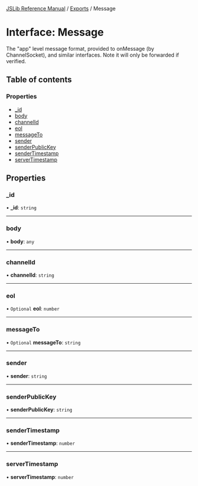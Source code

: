 [JSLib Reference Manual](../README.md) / [Exports](../modules.md) / Message

# Interface: Message

The "app" level message format, provided to onMessage (by ChannelSocket), and
similar interfaces. Note it will only be forwarded if verified.

## Table of contents

### Properties

- [\_id](Message.md#_id)
- [body](Message.md#body)
- [channelId](Message.md#channelid)
- [eol](Message.md#eol)
- [messageTo](Message.md#messageto)
- [sender](Message.md#sender)
- [senderPublicKey](Message.md#senderpublickey)
- [senderTimestamp](Message.md#sendertimestamp)
- [serverTimestamp](Message.md#servertimestamp)

## Properties

### \_id

• **\_id**: `string`

___

### body

• **body**: `any`

___

### channelId

• **channelId**: `string`

___

### eol

• `Optional` **eol**: `number`

___

### messageTo

• `Optional` **messageTo**: `string`

___

### sender

• **sender**: `string`

___

### senderPublicKey

• **senderPublicKey**: `string`

___

### senderTimestamp

• **senderTimestamp**: `number`

___

### serverTimestamp

• **serverTimestamp**: `number`

